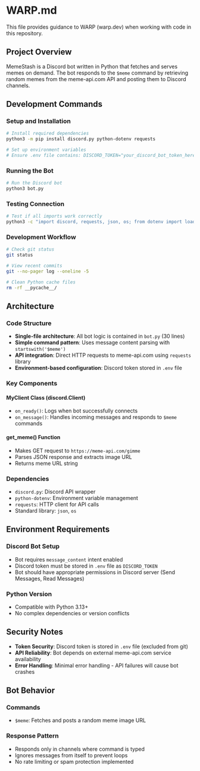 # WARP.md

This file provides guidance to WARP (warp.dev) when working with code in this repository.

## Project Overview

MemeStash is a Discord bot written in Python that fetches and serves memes on demand. The bot responds to the `$meme` command by retrieving random memes from the meme-api.com API and posting them to Discord channels.

## Development Commands

### Setup and Installation
```bash
# Install required dependencies
python3 -m pip install discord.py python-dotenv requests

# Set up environment variables
# Ensure .env file contains: DISCORD_TOKEN="your_discord_bot_token_here"
```

### Running the Bot
```bash
# Run the Discord bot
python3 bot.py
```

### Testing Connection
```bash
# Test if all imports work correctly
python3 -c "import discord, requests, json, os; from dotenv import load_dotenv; print('All dependencies available')"
```

### Development Workflow
```bash
# Check git status
git status

# View recent commits
git --no-pager log --oneline -5

# Clean Python cache files
rm -rf __pycache__/
```

## Architecture

### Code Structure
- **Single-file architecture**: All bot logic is contained in `bot.py` (30 lines)
- **Simple command pattern**: Uses message content parsing with `startswith('$meme')`
- **API integration**: Direct HTTP requests to meme-api.com using `requests` library
- **Environment-based configuration**: Discord token stored in `.env` file

### Key Components

#### MyClient Class (discord.Client)
- `on_ready()`: Logs when bot successfully connects
- `on_message()`: Handles incoming messages and responds to `$meme` commands

#### get_meme() Function
- Makes GET request to `https://meme-api.com/gimme`
- Parses JSON response and extracts image URL
- Returns meme URL string

### Dependencies
- `discord.py`: Discord API wrapper
- `python-dotenv`: Environment variable management
- `requests`: HTTP client for API calls
- Standard library: `json`, `os`

## Environment Requirements

### Discord Bot Setup
- Bot requires `message_content` intent enabled
- Discord token must be stored in `.env` file as `DISCORD_TOKEN`
- Bot should have appropriate permissions in Discord server (Send Messages, Read Messages)

### Python Version
- Compatible with Python 3.13+
- No complex dependencies or version conflicts

## Security Notes

- **Token Security**: Discord token is stored in `.env` file (excluded from git)
- **API Reliability**: Bot depends on external meme-api.com service availability
- **Error Handling**: Minimal error handling - API failures will cause bot crashes

## Bot Behavior

### Commands
- `$meme`: Fetches and posts a random meme image URL

### Response Pattern
- Responds only in channels where command is typed
- Ignores messages from itself to prevent loops
- No rate limiting or spam protection implemented